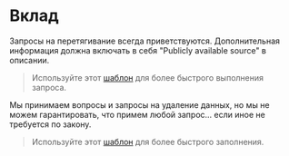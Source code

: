 # Вклад

Запросы на перетягивание всегда приветствуются. Дополнительная информация должна включать в себя "Publicly available source" в описании.  
> Используйте этот [шаблон](https://github.com/NIRVANA101/Russian-GBSB/blob/main/.github/PULL_REQUEST_TEMPLATE.md) для более быстрого выполнения запроса.

Мы принимаем вопросы и запросы на удаление данных, но мы не можем гарантировать, что примем любой запрос... если иное не требуется по закону.

> Используйте этот [шаблон](https://github.com/NIRVANA101/Russian-GBSB/issues/new?assignees=NIRVANA101&amp;labels=Removal+Request&amp;template=data-removal-request.md&amp;title=Data+Removal+Request) для более быстрого заполнения.

